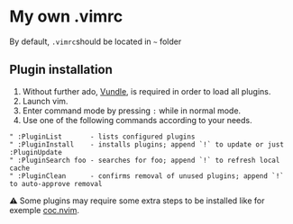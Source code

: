 # My own .vimrc

By default, `.vimrc`should be located in `~` folder

## Plugin installation

1. Without further ado, [Vundle](https://github.com/VundleVim/Vundle.vim), is required in order to load all plugins.
2. Launch vim.
3. Enter command mode by pressing `:` while in normal mode.
4. Use one of the following commands according to your needs.
```vim
" :PluginList       - lists configured plugins
" :PluginInstall    - installs plugins; append `!` to update or just :PluginUpdate
" :PluginSearch foo - searches for foo; append `!` to refresh local cache
" :PluginClean      - confirms removal of unused plugins; append `!` to auto-approve removal
```
:warning: Some plugins may require some extra steps to be installed like for exemple [coc.nvim](https://github.com/neoclide/coc.nvim).
